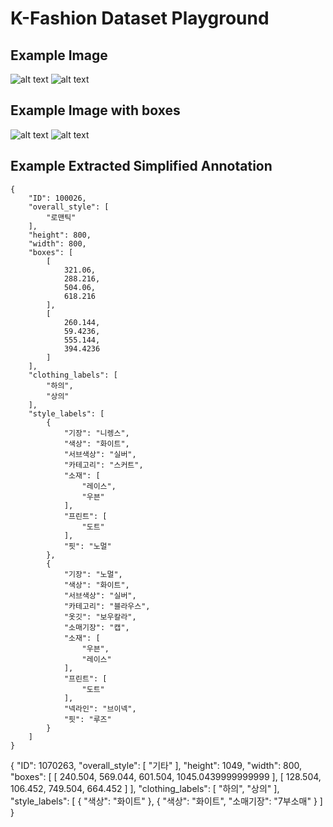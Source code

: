 # K-Fashion Dataset Playground

## Example Image
![alt text](https://github.com/codeandproduce/k-fashion-dataset/blob/master/100026.jpg?raw=true)
![alt text](https://github.com/codeandproduce/k-fashion-dataset/blob/master/1070263.jpg?raw=true)

## Example Image with boxes

![alt text](https://github.com/codeandproduce/k-fashion-dataset/blob/master/100026_box.jpg?raw=true)
![alt text](https://github.com/codeandproduce/k-fashion-dataset/blob/master/1070263_box.jpg?raw=true)

## Example Extracted Simplified Annotation

```
{
    "ID": 100026,
    "overall_style": [
        "로맨틱"
    ],
    "height": 800,
    "width": 800,
    "boxes": [
        [
            321.06,
            288.216,
            504.06,
            618.216
        ],
        [
            260.144,
            59.4236,
            555.144,
            394.4236
        ]
    ],
    "clothing_labels": [
        "하의",
        "상의"
    ],
    "style_labels": [
        {
            "기장": "니렝스",
            "색상": "화이트",
            "서브색상": "실버",
            "카테고리": "스커트",
            "소재": [
                "레이스",
                "우븐"
            ],
            "프린트": [
                "도트"
            ],
            "핏": "노멀"
        },
        {
            "기장": "노멀",
            "색상": "화이트",
            "서브색상": "실버",
            "카테고리": "블라우스",
            "옷깃": "보우칼라",
            "소매기장": "캡",
            "소재": [
                "우븐",
                "레이스"
            ],
            "프린트": [
                "도트"
            ],
            "넥라인": "브이넥",
            "핏": "루즈"
        }
    ]
}
```
{
    "ID": 1070263,
    "overall_style": [
        "기타"
    ],
    "height": 1049,
    "width": 800,
    "boxes": [
        [
            240.504,
            569.044,
            601.504,
            1045.0439999999999
        ],
        [
            128.504,
            106.452,
            749.504,
            664.452
        ]
    ],
    "clothing_labels": [
        "하의",
        "상의"
    ],
    "style_labels": [
        {
            "색상": "화이트"
        },
        {
            "색상": "화이트",
            "소매기장": "7부소매"
        }
    ]
}
```
